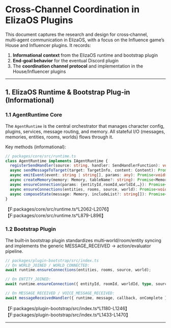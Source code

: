 # Cross‑Channel Coordination in ElizaOS Plugins

This document captures the research and design for cross‑channel, multi‑agent communication in ElizaOS, with a focus on the Influence game’s House and Influencer plugins. It records:

1.  **Informational context** from the ElizaOS runtime and bootstrap plugin
2.  **End‑goal behavior** for the eventual Discord plugin
3.  The **coordination channel protocol** and implementation in the House/Influencer plugins

---

## 1. ElizaOS Runtime & Bootstrap Plug‑in (Informational)

### 1.1 AgentRuntime Core

The `AgentRuntime` is the central orchestrator that manages character config, plugins, services, message routing, and memory. All stateful I/O (messages, memories, entities, rooms, worlds) flows through it.

Key methods (informational):

```typescript
// packages/core/src/runtime.ts
class AgentRuntime implements IAgentRuntime {
  registerSendHandler(source: string, handler: SendHandlerFunction): void { … }
  async sendMessageToTarget(target: TargetInfo, content: Content): Promise<void> { … }
  async emitEvent(event: string | string[], params: any): Promise<void> { … }
  async createMemory(memory: Memory, tableName?: string): Promise<Memory> { … }
  async ensureConnection(params: {entityId,roomId,worldId,…}): Promise<void> { … }
  async ensureConnections(entities, rooms, source, world): Promise<void> { … }
  async composeState(message: Memory, includeList?: string[]): Promise<State> { … }
}
```

【F:packages/core/src/runtime.ts†L2062-L2076】【F:packages/core/src/runtime.ts†L879-L896】

### 1.2 Bootstrap Plugin

The built‑in bootstrap plugin standardizes multi‑world/room/entity syncing and implements the generic MESSAGE_RECEIVED → action/evaluator pipeline.

```typescript
// packages/plugin-bootstrap/src/index.ts
// On WORLD_JOINED / WORLD_CONNECTED:
await runtime.ensureConnections(entities, rooms, source, world);

// On ENTITY_JOINED:
await runtime.ensureConnection({ entityId, roomId, worldId, type, source, … });

// On MESSAGE_RECEIVED / VOICE_MESSAGE_RECEIVED:
await messageReceivedHandler({ runtime, message, callback, onComplete });
```

【F:packages/plugin-bootstrap/src/index.ts†L1180-L1246】【F:packages/plugin-bootstrap/src/index.ts†L1433-L1470】

---
